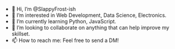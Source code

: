 - 👋 Hi, I’m @SlappyFrost-ish
- 👀 I’m interested in Web Development, Data Science, Electronics.
- 🌱 I’m currently learning Python, JavaScript.
- 💞️ I’m looking to collaborate on anything that can help improve my skillset.
- 📫 How to reach me: Feel free to send a DM!
